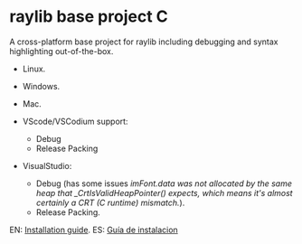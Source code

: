 # raylib base project C

A cross-platform base project for raylib including debugging and syntax highlighting out-of-the-box.

* Linux.
* Windows.
* Mac.

* VScode/VSCodium support:
    * Debug
    * Release Packing
* VisualStudio:
    * Debug (has some issues *imFont.data was not allocated by the same heap that _CrtIsValidHeapPointer() expects, which means it's almost certainly a CRT (C runtime) mismatch.*).
    * Release Packing.

EN: [Installation guide](https://thescienceofcode.com/raylib-vscode-c-cpp-debug/).
ES: [Guía de instalacion](https://thescienceofcode.com/es/raylib-vscode-c-cpp-debug/)